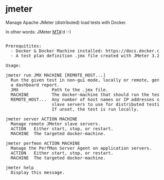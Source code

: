 # jmeter

Manage Apache JMeter (distributed) load tests with Docker.

In other words: JMeter [MTA](https://blog.docker.com/2017/04/modernizing-traditional-apps-with-docker/)'d :-)

<pre>

Prerequitites:
  - Docker & Docker Machine installed: https://docs.docker.com/machine/
  - A test plan definition .jmx file created with JMeter 3.2: http://jmeter.apache.org/

Usage:

jmeter run JMX MACHINE [REMOTE_HOST...]
  Run the given test in non-gui mode, locally or remote, generating
  a dashboard report.
  JMX             Path to the .jmx file.
  MACHINE         The docker-machine that should run the test.
  REMOTE_HOST...  Any number of host names or IP addresses of remote
                  slave servers to use for distributed testing.
                  If unset, the test is run locally.

jmeter server ACTION MACHINE
  Manage remote JMeter slave servers.
  ACTION   Either start, stop, or restart.
  MACHINE  The targeted docker-machine.

jmeter perfmon ACTION MACHINE
  Manage the PerfMon Server Agent on application servers.
  ACTION   Either start, stop, or restart.
  MACHINE  The targeted docker-machine.

jmeter help
  Display this message.

</pre>


